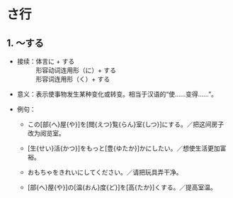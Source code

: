 # さ行

## 1. ～する

- 接续：体言に + する
<br/>&emsp;&emsp;&emsp;形容动词连用形（に）+ する
<br/>&emsp;&emsp;&emsp;形容词连用形（く）+ する

- 意义：表示使事物发生某种变化或转变。相当于汉语的“使……变得……”。

- 例句：

    - この[部{へ}屋{や}]を[閲{えつ}覧{らん}室{しつ}]にする。／把这间房子改为阅览室。

    - [生{せい}活{かつ}]をもっと[豊{ゆたか}]かにしたい。／想使生活更加富裕。

    - おもちゃをきれいにしてください。／请把玩具弄干净。

    - [部{へ}屋{や}]の[温{おん}度{ど}]を[高{たか}]くする。／提高室温。